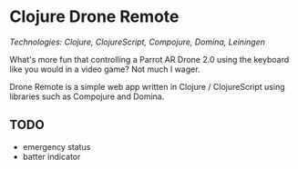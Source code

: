 Clojure Drone Remote
====================

<em>Technologies: Clojure, ClojureScript, Compojure, Domina, Leiningen</em>

What's more fun that controlling a Parrot AR Drone 2.0 using the keyboard like you would in a video game? Not much I wager.

Drone Remote is a simple web app written in Clojure / ClojureScript using libraries such as Compojure and Domina.

## TODO
* emergency status
* batter indicator
